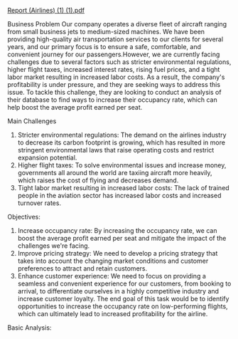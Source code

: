 [Report (Airlines) (1) (1).pdf](https://github.com/user-attachments/files/15529709/Report.Airlines.1.1.pdf)

Business Problem
Our company operates a diverse fleet of aircraft ranging from small
business jets to medium-sized machines. We have been providing
high-quality air transportation services to our clients for several years, and
our primary focus is to ensure a safe, comfortable, and convenient journey
for our passengers.However, we are currently facing challenges due to
several factors such as stricter environmental regulations, higher flight
taxes, increased interest rates, rising fuel prices, and a tight labor market
resulting in increased labor costs. As a result, the company's profitability is
under pressure, and they are seeking ways to address this issue. To tackle
this challenge, they are looking to conduct an analysis of their database to
find ways to increase their occupancy rate, which can help boost the
average profit earned per seat.

Main Challenges

1. Stricter environmental regulations: The demand on the airlines industry
to decrease its carbon footprint is growing, which has resulted in more
stringent environmental laws that raise operating costs and restrict
expansion potential.
2. Higher flight taxes: To solve environmental issues and increase money,
governments all around the world are taxiing aircraft more heavily, which
raises the cost of flying and decreases demand.
3. Tight labor market resulting in increased labor costs: The lack of
trained people in the aviation sector has increased labor costs and
increased turnover rates.

Objectives:

1. Increase occupancy rate: By increasing the occupancy rate, we can
boost the average profit earned per seat and mitigate the impact of the
challenges we're facing.
2. Improve pricing strategy: We need to develop a pricing strategy that
takes into account the changing market conditions and customer
preferences to attract and retain customers.
3. Enhance customer experience: We need to focus on providing a
seamless and convenient experience for our customers, from booking to
arrival, to differentiate ourselves in a highly competitive industry and
increase customer loyalty.
The end goal of this task would be to identify opportunities to increase the
occupancy rate on low-performing flights, which can ultimately lead to increased
profitability for the airline.

Basic Analysis:

